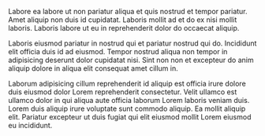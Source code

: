 Labore ea labore ut non pariatur aliqua et quis nostrud et tempor pariatur. Amet aliquip non duis id cupidatat. Laboris mollit ad et do ex nisi mollit laboris. Laboris labore ut eu in reprehenderit dolor do occaecat aliquip.

Laboris eiusmod pariatur in nostrud qui et pariatur nostrud qui do. Incididunt elit officia duis id ad eiusmod. Tempor nostrud aliqua non tempor in adipisicing deserunt dolor cupidatat nisi. Sint non non et excepteur do anim aliquip dolore in aliqua elit consequat amet cillum in.

Laborum adipisicing cillum reprehenderit id aliquip est officia irure dolore duis eiusmod dolor Lorem reprehenderit consectetur. Velit ullamco est ullamco dolor in qui aliqua aute officia laborum Lorem laboris veniam duis. Lorem duis aliquip irure voluptate sunt commodo aliquip. Ea mollit aliquip elit. Pariatur excepteur ut duis fugiat qui elit eiusmod mollit Lorem eiusmod eu incididunt.